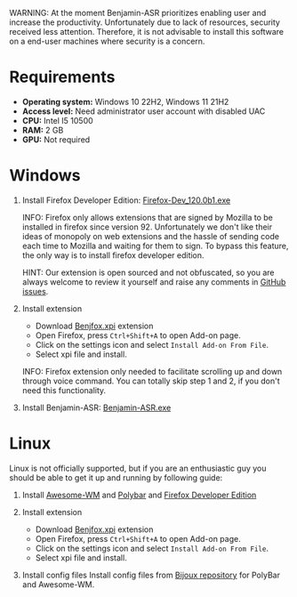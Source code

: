 

WARNING:
At the moment Benjamin-ASR prioritizes enabling user and increase the productivity. Unfortunately due to lack of resources, security received less attention. Therefore, it is not advisable to install this software on a end-user machines where security is a concern.

# Requirements

- **Operating system:** Windows 10 22H2, Windows 11 21H2
- **Access level:** Need administrator user account with disabled UAC
- **CPU:** Intel I5 10500
- **RAM:** 2 GB
- **GPU:** Not required

# Windows

1. Install Firefox Developer Edition: [Firefox-Dev_120.0b1.exe](https://download-origin.cdn.mozilla.net/pub/devedition/releases/120.0b1/win64/en-US/Firefox%20Setup%20120.0b1.exe)

    INFO:
    Firefox only allows extensions that are signed by Mozilla to be installed in firefox since version 92. Unfortunately we don't like their ideas of monopoly on web extensions and the hassle of sending code each time to Mozilla and waiting for them to sign. To bypass this feature, the only way is to install firefox developer edition.

    HINT:
    Our extension is open sourced and not obfuscated, so you are always welcome to review it yourself and raise any comments in [GitHub issues](https://github.com/benjamin-asr/benjamin-asr.github.io/issues).

2. Install extension
    - Download [Benjfox.xpi](https://github.com/benjamin-asr/Release/releases/download/v0.1/BenjFox.xpi) extension
    - Open Firefox, press `Ctrl+Shift+A` to open Add-on page. 
    - Click on the settings icon and select `Install Add-on From File`.
    - Select xpi file and install.

    INFO: Firefox extension only needed to facilitate scrolling up and down through voice command. You can totally skip step 1 and 2, if you don't need this functionality.

3. Install Benjamin-ASR: [Benjamin-ASR.exe](https://github.com/benjamin-asr/Release/releases/)

# Linux
Linux is not officially supported, but if you are an enthusiastic guy you should be able to get it up and running by following guide:

1. Install [Awesome-WM](https://awesomewm.org/) and [Polybar](https://github.com/polybar/polybar) and [Firefox Developer Edition](https://download-origin.cdn.mozilla.net/pub/devedition/releases/120.0b1/linux-x86_64/en-US/firefox-120.0b1.tar.bz2)

2. Install extension
    - Download [Benjfox.xpi](https://github.com/benjamin-asr/Release/releases/download/v0.1/BenjFox.xpi) extension
    - Open Firefox, press `Ctrl+Shift+A` to open Add-on page. 
    - Click on the settings icon and select `Install Add-on From File`.
    - Select xpi file and install.

3. Install config files
Install config files from [Bijoux repository](https://github.com/bijanbina/Bijoux/tree/master/Awesome) for PolyBar and Awesome-WM.